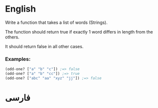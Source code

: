 # English

Write a function that takes a list of words (Strings). 

The function should return true if exactly 1 word differs in length from the others. 

It should return false in all other cases.

### Examples:

```clj
(odd-one? ["a" "b" "c"]) ;=> false
(odd-one? ["a" "b" "cc"]) ;=> true
(odd-one? ["abc" "aa" "xyz" "jj"]) ;=> false
```

# فارسی